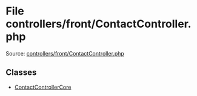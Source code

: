 File controllers/front/ContactController.php
=========

Source: [controllers/front/ContactController.php](https://github.com/PrestaShop/PrestaShop/blob/1.6.0.10/controllers/front/ContactController.php)


Classes
-------

* [ContactControllerCore](class.ContactControllerCore.md)

